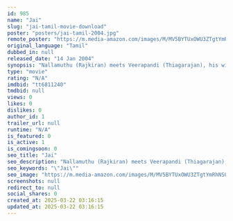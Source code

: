 ```yaml
---
id: 985
name: "Jai"
slug: "jai-tamil-movie-download"
poster: "posters/jai-tamil-2004.jpg"
remote_poster: "https://m.media-amazon.com/images/M/MV5BYTUxOWU3ZTgtYmRhNS00N2IwLTg3ZWQtNjVlZTMxNWFhOWZiXkEyXkFqcGdeQXVyMTEzNzg0Mjkx._V1_SX300.jpg"
original_language: "Tamil"
dubbed_in: null
released_date: "14 Jan 2004"
synopsis: "Nallamuthu (Rajkiran) meets Veerapandi (Thiagarajan), his wife (Bhanupriya), and 8-year-old son Jai returning from USA after a long gap. Veerapandi's late father was a well-known factionist in that area and owned 4,000 acres (1,60..."
type: "movie"
rating: "N/A"
imdbid: "tt6811240"
tmdbid: null
views: 0
likes: 0
dislikes: 0
author_id: 1
trailer_url: null
runtime: "N/A"
is_featured: 0
is_active: 1
is_comingsoon: 0
seo_title: "Jai"
seo_description: "Nallamuthu (Rajkiran) meets Veerapandi (Thiagarajan), his wife (Bhanupriya), and 8-year-old son Jai returning from USA after a long gap. Veerapandi's late father was a well-known factionist in that area and owned 4,000 acres (1,60..."
seo_keywords: "\"Jai\""
seo_image: "https://m.media-amazon.com/images/M/MV5BYTUxOWU3ZTgtYmRhNS00N2IwLTg3ZWQtNjVlZTMxNWFhOWZiXkEyXkFqcGdeQXVyMTEzNzg0Mjkx._V1_SX300.jpg"
screenshots: null
redirect_to: null
social_shares: 0
created_at: 2025-03-22 03:16:15
updated_at: 2025-03-22 03:16:15
---
```


